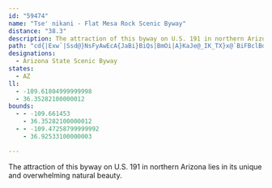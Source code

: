 ```yaml
---
id: "59474"
name: "Tse' nikani - Flat Mesa Rock Scenic Byway"
distance: "38.3"
description: The attraction of this byway on U.S. 191 in northern Arizona lies in its unique and overwhelming natural beauty.
path: "cd{|Exw`|Ssd@}NsFyAwEcA{JaBi}BiQs|BmOi|A}KaJe@_IK_TX}x@`BiFBclBdE{IFyBK}Dq@cDy@mE{AqDyA_EgCmCaCcDoDu@aAsBoDwCaG_CwH}AgHe@iDc@qFmEowAe@oH_@{Cg@}DuAqHkZ_rAuBsJSoC?aFVcDZcB^}AxAaDpG{JxA_Dx@{B~@mDTwA^uDRwE?}BSsIaIkeC_@sI[sDcB}HsAwDaA{BmB_DsaBq_CySwZ{hA{_BqYoa@kEcGsE{FcElH_Qb\\{H|McYji@sfAhpB}FdLmHvMw[fm@{F`Kkb@|w@yAlBgBxA_D~AqCj@qLDcCRsDdA}C`B{aA|y@{KhIwuCpmBkn@~`@knAny@aRvLaFjCqInDyDvAaHtBqHjBoc@`MclAjZum@`OuiCzo@ucApWqIlC}GpC{KnF}[fRehAxp@mMrHmRrL_^vS{T`NuGfDcAXeDb@oQ`@}BZoAp@}D`EoAbAsBdAqHtBsMzE}JbCgp@vRyHnCsEnBgLvFiOrIk`@hUgHxDmlAtq@qUbN_DrCiCxCeSp\\wBxCwDfDy@d@cC~@}Cl@gDPsCO{AUmCy@_hB{_AsDuAyCs@arBwRa_BeOkq@uGwH{@qVwE_rEw_AuBm@kj@iLkNkCsQmBimCcWaF_A_Co@kI_DwFyCsk@k\\gEyB}IkF"
designations:
  - Arizona State Scenic Byway
states:
  - AZ
ll:
  - -109.61804999999998
  - 36.35282100000012
bounds:
  - - -109.661453
    - 36.35282100000012
  - - -109.47258799999992
    - 36.92533100000003

---
```


The attraction of this byway on U.S. 191 in northern Arizona lies in its unique and overwhelming natural beauty.
